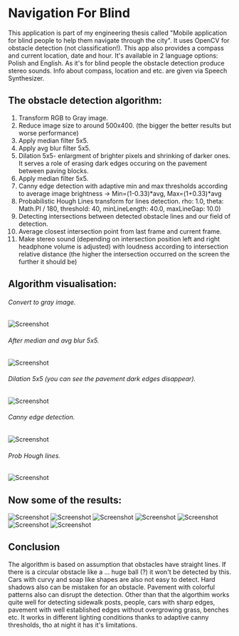 # Navigation For Blind
This application is part of my engineering thesis called "Mobile application for blind people to help them navigate through the city". It uses OpenCV for obstacle detection (not classification!). This app also provides a compass and current location, date and hour. It's available in 2 language options: Polish and English. As it's for blind people the obstacle detection produce stereo sounds. Info about compass, location and etc. are given via Speech Synthesizer.


## The obstacle detection algorithm:
 1. Transform RGB to Gray image.
 2. Reduce image size to around 500x400. (the bigger the better results but worse performance)
 3. Apply median filter 5x5.
 4. Apply avg blur filter 5x5.
 5. Dilation 5x5- enlargment of brighter pixels and shrinking of darker ones. It serves a role of erasing dark edges occuring on the pavement between paving blocks.
 6. Apply median filter 5x5.
 7. Canny edge detection with adaptive min and max thresholds according to average image brightness -> Min=(1-0.33)*avg, Max=(1+0.33)*avg
 8. Probabilistic Hough Lines transform for lines detection. rho: 1.0, theta: Math.PI / 180, threshold: 40, minLineLength: 40.0, maxLineGap: 10.0)
 9. Detecting intersections between detected obstacle lines and our field of detection.
 10. Average closest intersection point from last frame and current frame.
 11. Make stereo sound (depending on intersection position left and right headphone volume is adjusted) with loudness according to intersection relative distance (the higher the intersection occurred on the screen the further it should be)

## Algorithm visualisation:

###### Convert to gray image.
![Screenshot](algorithm_imgs/gray.png)

###### After median and avg blur 5x5.
![Screenshot](algorithm_imgs/blurred.png)

###### Dilation 5x5 (you can see the pavement dark edges disappear).
![Screenshot](algorithm_imgs/dilation.png)

###### Canny edge detection.
![Screenshot](algorithm_imgs/canny.png)

###### Prob Hough lines.
![Screenshot](algorithm_imgs/hough.png)


## Now some of the results:

![Screenshot](results/result1.png)
![Screenshot](results/result2.png)
![Screenshot](results/result3.png)
![Screenshot](results/result4.png)
![Screenshot](results/night1.png)
![Screenshot](results/night2.png)
![Screenshot](results/night3.png)

## Conclusion

The algorithm is based on assumption that obstacles have straight lines. If there is a circular obstacle like a ... huge ball (?) it won't be detected by this. Cars with curvy and soap like shapes are also not easy to detect. Hard shadows also can be mistaken for an obstacle. Pavement with colorful patterns also can disrupt the detection. Other than that the algorthim works quite well for detecting sidewalk posts, people, cars with sharp edges, pavement with well established edges without overgrowing grass, benches etc. It works in different lighting conditions thanks to adaptive canny thresholds, tho at night it has it's limitations. 
